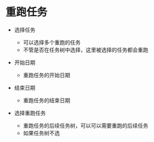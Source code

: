 重跑任务
======

* 选择任务
    * 可以选择多个重跑的任务
    * 不管是否在任务树中选择，这里被选择的任务都会重跑

* 开始日期
    * 重跑任务的开始日期

* 结束日期
    * 重跑任务的结束日期

* 选择重跑任务
    * 重跑任务的后续任务树，可以可以需要重跑的后续任务
    * 如果任务树不选




